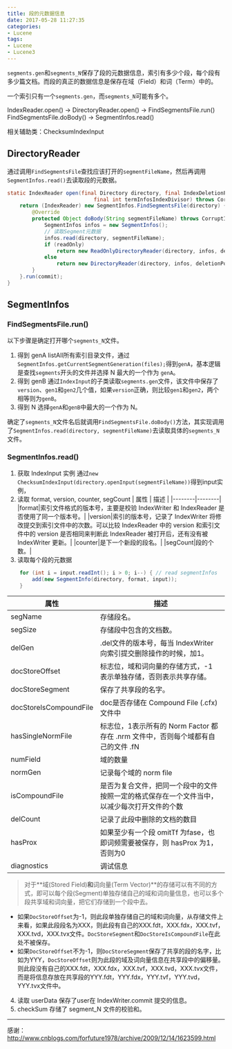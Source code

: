```yaml
---
title: 段的元数据信息
date: 2017-05-28 11:27:35
categories:
- Lucene
tags:
- Lucene
- Lucene3
---
```


`segments.gen`和`segments_N`保存了段的元数据信息，索引有多少个段，每个段有多少篇文档。而段的真正的数据信息是保存在域（Field）和词（Term）中的。

一个索引只有一个`segments.gen`，而`segments_N`可能有多个。


IndexReader.open() -> DirectoryReader.open() -> FindSegmentsFile.run() FindSegmentsFile.doBody() -> SegmentInfos.read()

相关辅助类：ChecksumIndexInput

## DirectoryReader
通过调用`FindSegmentsFile`查找应该打开的`segmentFileName`，然后再调用`SegmentInfos.read()`去读取段的元数据。

```java
static IndexReader open(final Directory directory, final IndexDeletionPolicy deletionPolicy, final IndexCommit commit, final boolean readOnly,
                            final int termInfosIndexDivisor) throws CorruptIndexException, IOException {
    return (IndexReader) new SegmentInfos.FindSegmentsFile(directory) {
        @Override
        protected Object doBody(String segmentFileName) throws CorruptIndexException, IOException {
            SegmentInfos infos = new SegmentInfos();
            // 读取Segment元数据
            infos.read(directory, segmentFileName);
            if (readOnly)
                return new ReadOnlyDirectoryReader(directory, infos, deletionPolicy, termInfosIndexDivisor);
            else
                return new DirectoryReader(directory, infos, deletionPolicy, false, termInfosIndexDivisor);
        }
    }.run(commit);
}
```

## SegmentInfos
### FindSegmentsFile.run()
以下步骤是确定打开哪个`segments_N`文件。
1. 得到 genA
	listAll所有索引目录文件，通过`SegmentInfos.getCurrentSegmentGeneration(files);`得到`genA`，基本逻辑是查找`segments`开头的文件并选择 N 最大的一个作为 `genA`。
2. 得到 genB
	通过`IndexInput`的子类读取`segments.gen`文件，该文件中保存了`version`、`gen1`和`gen2`几个值，如果`version`正确，则比较`gen1`和`gen2`，两个相等则为`genB`。
3. 得到 N
	选择`genA`和`genB`中最大的一个作为 N。

确定了`segments_N`文件名后就调用`FindSegmentsFile.doBody()`方法，其实现调用了`SegmentInfos.read(directory, segmentFileName)`去读取具体的`segments_N`文件。
### SegmentInfos.read()
1. 获取 IndexInput 实例
通过`new ChecksumIndexInput(directory.openInput(segmentFileName))`得到input实例，
2. 读取 format, version, counter, segCount
| 属性 | 描述 |
|--------|--------|
|format|索引文件格式的版本号，主要是校验 IndexWriter 和 IndexReader 是否使用了同一个版本号。|
|version|索引的版本号，记录了 IndexWriter 将修改提交到索引文件中的次数。可以比较 IndexReader 中的 version 和索引文件中的 version 是否相同来判断此 IndexReader 被打开后，还有没有被 IndexWriter 更新。|
|counter|是下一个新段的段名。|
|segCount|段的个数。|
3. 读取每个段的元数据
```java SegmentInfos.read()
    for (int i = input.readInt(); i > 0; i--) { // read segmentInfos
        add(new SegmentInfo(directory, format, input));
    }
```

| 属性 | 描述 |
|--------|--------|
|segName|存储段名。|
|segSize|存储段中包含的文档数。|
|delGen|.del文件的版本号，每当 IndexWriter 向索引提交删除操作的时候，加1。|
|docStoreOffset|标志位，域和词向量的存储方式，-1 表示单独存储，否则表示共享存储。|
|docStoreSegment|保存了共享段的名字。|
|docStoreIsCompoundFile|doc是否存储在 Compound File (.cfx) 文件中|
|hasSingleNormFile|标志位，1表示所有的 Norm Factor 都存在 .nrm 文件中，否则每个域都有自己的文件 .fN|
|numField|域的数量|
|normGen|记录每个域的 norm file|
|isCompoundFile|是否为复合文件，把同一个段中的文件按照一定的格式保存在一个文件当中，以减少每次打开文件的个数|
|delCount|记录了此段中删除的文档的数目|
|hasProx|如果至少有一个段 omitTf 为fase，也即词频需要被保存，则 hasProx 为1，否则为0|
|diagnostics|调试信息|

> 对于**域(Stored Field)**和**词向量(Term Vector)**的存储可以有不同的方式，即可以每个段(Segment)单独存储自己的域和词向量信息，也可以多个段共享域和词向量，把它们存储到一个段中去。

* 如果`DocStoreOffset`为-1，则此段单独存储自己的域和词向量，从存储文件上来看，如果此段段名为XXX，则此段有自己的XXX.fdt，XXX.fdx，XXX.tvf，XXX.tvd，XXX.tvx文件。`DocStoreSegment`和`DocStoreIsCompoundFile`在此处不被保存。
* 如果`DocStoreOffset`不为-1，则`DocStoreSegment`保存了共享的段的名字，比如为YYY，`DocStoreOffset`则为此段的域及词向量信息在共享段中的偏移量。则此段没有自己的XXX.fdt，XXX.fdx，XXX.tvf，XXX.tvd，XXX.tvx文件，而是将信息存放在共享段的YYY.fdt，YYY.fdx，YYY.tvf，YYY.tvd，YYY.tvx文件中。
4. 读取 userData
保存了user在 IndexWriter.commit 提交的信息。
5. checkSum
存储了 segment_N 文件的校验和。



* * *
感谢：
http://www.cnblogs.com/forfuture1978/archive/2009/12/14/1623599.html